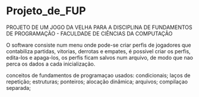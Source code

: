 # Projeto_de_FUP
PROJETO DE UM JOGO DA VELHA PARA A DISCIPLINA DE FUNDAMENTOS DE PROGRAMAÇÃO  - FACULDADE DE CIÊNCIAS DA COMPUTAÇÃO

O software consiste num menu onde pode-se criar perfis de jogadores que contabiliza partidas, vitorias, derrotas e empates, é possivel criar os perfis, edita-los e apaga-los, os perfis ficam salvos num arquivo, de modo que nao perca os dados a cada inicialização.

conceitos de fundamentos de programaçao usados:
condicionais;
laços de repetição;
estruturas;
ponteiros;
alocação dinâmica;
arquivos;
compilaçao separada;
